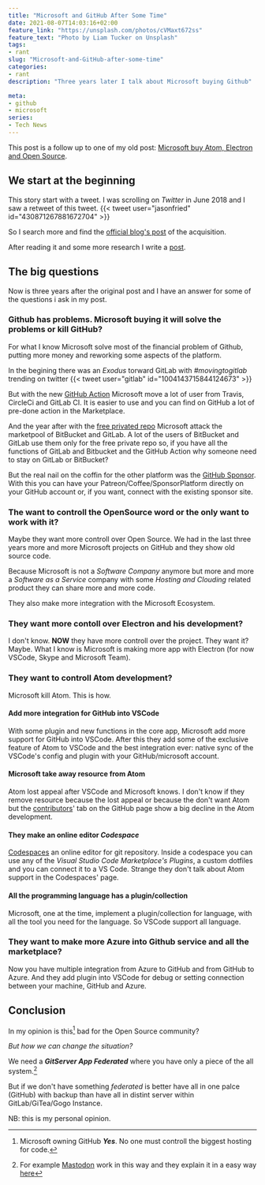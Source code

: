 ```yaml
---
title: "Microsoft and GitHub After Some Time"
date: 2021-08-07T14:03:16+02:00
feature_link: "https://unsplash.com/photos/cVMaxt672ss"
feature_text: "Photo by Liam Tucker on Unsplash"
tags:
- rant
slug: "Microsoft-and-GitHub-after-some-time"
categories:
- rant
description: "Three years later I talk about Microsoft buying Github"

meta:
- github
- microsoft
series:
- Tech News
---
```


This post is a follow up to one of my old post: [Microsoft buy Atom, Electron and Open Source](/post/2018/microsoft-buy-atom-electron-and-open-source).

## We start at the beginning

This story start with a tweet. I was scrolling on *Twitter* in June 2018 and I saw a retweet of this tweet.
{{< tweet user="jasonfried" id="430871267881672704" >}}

So I search more and find the [official blog's post](https://blogs.microsoft.com/blog/2018/06/04/microsoft-github-empowering-developers/) of the acquisition.

After reading it and some more research I write a [post](/post/2018/microsoft-buy-atom-electron-and-open-source).

## The big questions

Now is three years after the original post and I have an answer for some of the questions i ask in my post.

### Github has problems. Microsoft buying it will solve the problems or kill GitHub?

For what I know Microsoft solve most of the financial problem of Github, putting more money and reworking some aspects of the platform.

In the begining there was an _Exodus_ torward GitLab with _#movingtogitlab_ trending on twitter
{{< tweet user="gitlab" id="1004143715844124673" >}}

But with the new [GitHub Action](https://github.blog/2018-10-16-future-of-software/) Microsoft move a lot of user from Travis, CircleCi and GitLab CI. It is easier to use and you can find on GitHub a lot of pre-done action in the Marketplace.

And the year after with the [free privated repo](https://github.blog/2019-01-07-new-year-new-github/) Microsoft attack the marketpool of BitBucket and GitLab. A lot of the users of BitBucket and GitLab use them only for the free private repo so, if you have all the functions of GitLab and Bitbucket and the GitHub Action why someone need to stay on GitLab or BitBucket?

But the real nail on the coffin for the other platform was the [GitHub Sponsor](https://github.blog/2019-05-23-announcing-github-sponsors-a-new-way-to-contribute-to-open-source/). With this you can have your Patreon/Coffee/SponsorPlatform directly on your GitHub account or, if you want, connect with the existing sponsor site.

### The want to controll the OpenSource word or the only want to work with it?

Maybe they want more controll over Open Source. We had in the last three years more and more Microsoft projects on GitHub and they show old source code.

Because Microsoft is not a _Software Company_ anymore but more and more a _Software as a Service_ company with some _Hosting and Clouding_ related product they can share more and more code.

They also make more integration with the Microsoft Ecosystem.

### They want more contoll over Electron and his development?

I don't know. **NOW** they have more controll over the project. They want it? Maybe.
What I know is Microsoft is making more app with Electron (for now VSCode, Skype and Microsoft Team).

### They want to controll Atom development?

Microsoft kill Atom. This is how.

#### Add more integration for GitHub into VSCode

With some plugin and new functions in the core app, Microsoft add more support for GitHub into VSCode.
After this they add some of the exclusive feature of Atom to VSCode and the best integration ever: native sync of the VSCode's config and plugin with your GitHub/microsoft account.

#### Microsoft take away resource from Atom

Atom lost appeal after VSCode and Microsoft knows. I don't know if they remove resource because the lost appeal or because the don't want Atom but the [contributors](https://github.com/atom/atom/graphs/contributors)' tab on the GitHub page show a big decline in the Atom development.

#### They make an online editor _Codespace_

[Codespaces](https://github.com/features/codespaces) an online editor for git repository. Inside a codespace you can use any of the _Visual Studio Code Marketplace's Plugins_, a custom dotfiles and you can connect it to a VS Code. Strange they don't talk about Atom support in the Codespaces' page.

#### All the programming language has a plugin/collection

Microsoft, one at the time, implement a plugin/collection for language, with all the tool you need for the language. So VSCode support all language.

### They want to make more Azure into Github service and all the marketplace?

Now you have multiple integration from Azure to GitHub and from GitHub to Azure. And they add plugin into VSCode for debug or setting connection between your machine, GitHub and Azure.

## Conclusion

In my opinion is this[^1] bad for the Open Source community?
[^1]: Microsoft owning GitHub
**_Yes_**. No one must controll the biggest hosting for code.

_But how we can change the situation?_

We need a **_GitServer App Federated_** where you have only a piece of the all system.[^2]

[^2]: For example [Mastodon](https://docs.joinmastodon.org/) work in this way and they explain it in a easy way [here](https://youtu.be/IPSbNdBmWKE)

But if we don't have something _federated_ is better have all in one palce (GitHub) with backup than have all in distint server within GitLab/GiTea/Gogo Instance.

NB: this is my personal opinion.
